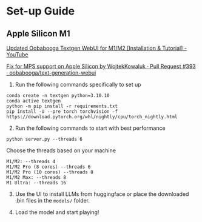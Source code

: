 # Set-up Guide

## Apple Silicon M1

[Updated Oobabooga Textgen WebUI for M1/M2 [Installation & Tutorial] - YouTube](https://www.youtube.com/watch?v=btmVhRuoLkc)

[Fix for MPS support on Apple Silicon by WojtekKowaluk · Pull Request #393 · oobabooga/text-generation-webui](https://github.com/oobabooga/text-generation-webui/pull/393)

1. Run the following commands specifically to set up

```
conda create -n textgen python=3.10.10
conda active textgen
python -m pip install -r requirements.txt
pip install -U --pre torch torchvision -f https://download.pytorch.org/whl/nightly/cpu/torch_nightly.html
```

2. Run the following commands to start with best performance

```
python server.py --threads 6
```

Choose the threads based on your machine

```
M1/M2: --threads 4
M1/M2 Pro (8 cores) --threads 6
M1/M2 Pro (10 cores) --threads 8
M1/M2 Max: --threads 8
M1 Ultra: --threads 16
```

3. Use the UI to install LLMs from huggingface or place the downloaded .bin files in the `models/` folder.

4. Load the model and start playing!
